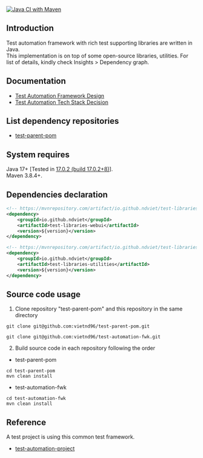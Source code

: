 [![Java CI with Maven](https://github.com/vietnd96/test-automation-fwk/actions/workflows/maven.yml/badge.svg?branch=master)](https://github.com/vietnd96/test-automation-fwk/actions/workflows/maven.yml)

## Introduction

Test automation framework with rich test supporting libraries are written in Java.<br>
This implementation is on top of some open-source libraries, utilities. For list of details, kindly check Insights >
Dependency graph.<br>

## Documentation

* [Test Automation Framework Design](https://drive.google.com/file/d/1rBKc4p7IKA5iQXBX6F2gbWUtoq6sY1D9/view?usp=sharing)
* [Test Automation Tech Stack Decision](https://drive.google.com/file/d/125eQoai7GzwMWq6vDXe5K2Hum-WmNyzj/view?usp=sharing)

## List dependency repositories

* [test-parent-pom](../../../test-parent-pom)

## System requires

Java 17+ [Tested in [17.0.2 (build 17.0.2+8)](https://jdk.java.net/archive/)].<br>
Maven 3.8.4+.

## Dependencies declaration

```xml
<!-- https://mvnrepository.com/artifact/io.github.ndviet/test-libraries-webui -->
<dependency>
    <groupId>io.github.ndviet</groupId>
    <artifactId>test-libraries-webui</artifactId>
    <version>${version}</version>
</dependency>
```

```xml
<!-- https://mvnrepository.com/artifact/io.github.ndviet/test-libraries-utilities -->
<dependency>
    <groupId>io.github.ndviet</groupId>
    <artifactId>test-libraries-utilities</artifactId>
    <version>${version}</version>
</dependency>
```

## Source code usage

1. Clone repository "test-parent-pom" and this repository in the same directory

```shell
git clone git@github.com:vietnd96/test-parent-pom.git
```

```shell
git clone git@github.com:vietnd96/test-automation-fwk.git
```

2. Build source code in each repository following the order

- test-parent-pom

```shell
cd test-parent-pom
mvn clean install
```

- test-automation-fwk

```shell
cd test-automation-fwk
mvn clean install
```

## Reference

A test project is using this common test framework.<br>

* [test-automation-project](https://github.com/vietnd96/test-automation-project)
